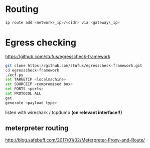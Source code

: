 # Routing
```bash
ip route add <network\_ip>/<cidr> via <gateway\_ip>
```

# Egress checking
https://github.com/stufus/egresscheck-framework
```bash
git clone https://github.com/stufus/egresscheck-framework.git
cd egresscheck-framework
./ecf.py
set TARGETIP <localmachine>
set SOURCEIP <compromised box>
set PORTS <ports>
set PROTOCOL ALL
get
generate <payload type>
```
listen with wireshark / tcpdump **(on relevant interface!!)**

## meterpreter routing
http://blog.safebuff.com/2017/01/02/Meterpreter-Proxy-and-Route/